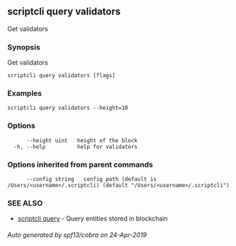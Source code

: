 ## scriptcli query validators

Get validators

### Synopsis

Get validators

```
scriptcli query validators [flags]
```

### Examples

```
scriptcli query validators --height=10
```

### Options

```
      --height uint   height of the block
  -h, --help          help for validators
```

### Options inherited from parent commands

```
      --config string   config path (default is /Users/<username>/.scriptcli) (default "/Users/<username>/.scriptcli")
```

### SEE ALSO

* [scriptcli query](scriptcli_query.md)	 - Query entities stored in blockchain

###### Auto generated by spf13/cobra on 24-Apr-2019
